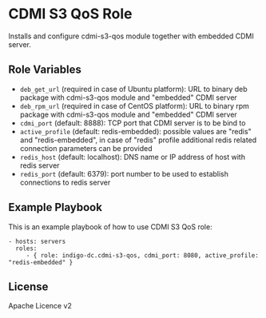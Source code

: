 CDMI S3 QoS Role
=========

Installs and configure cdmi-s3-qos module together with embedded CDMI server.

Role Variables
--------------

- `deb_get_url` (required in case of Ubuntu platform): URL to binary deb package with cdmi-s3-qos module and "embedded" CDMI server
- `deb_rpm_url` (required in case of CentOS platform): URL to binary rpm package with cdmi-s3-qos module and "embedded" CDMI server
- `cdmi_port` (default: 8888): TCP port that CDMI server is to be bind to
- `active_profile` (default: redis-embedded): possible values are "redis" and "redis-embedded", in case of "redis" profile additional redis related connection parameters can be provided
- `redis_host` (default: localhost): DNS name or IP address of host with redis server
- `redis_port` (default: 6379): port number to be used to establish connections to redis server


Example Playbook
----------------

This is an example playbook of how to use CDMI S3 QoS role:

    - hosts: servers
      roles:
         - { role: indigo-dc.cdmi-s3-qos, cdmi_port: 8080, active_profile: "redis-embedded" }

License
-------

Apache Licence v2
